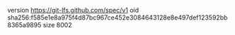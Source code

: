 version https://git-lfs.github.com/spec/v1
oid sha256:f585e1e8a975f4d87bc967ce452e3084643128e8e497def123592bb8365a9895
size 8002
